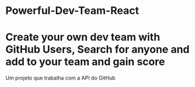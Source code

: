 # Powerful-Dev-Team-React

<h1> Create your own dev team with GitHub Users, Search for anyone and add to your team and gain score </h1>

Um projeto que trabalha com a API do GitHub 

